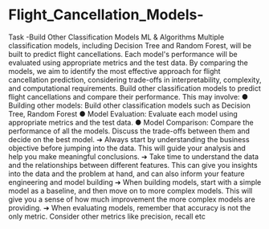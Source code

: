 # Flight_Cancellation_Models-
Task -Build Other Classification Models
ML & Algorithms
Multiple classification models, including Decision Tree and Random Forest, will be built to predict flight cancellations. Each model's performance will be evaluated using appropriate metrics and the test data. By comparing the models, we aim to identify the most effective approach for flight cancellation prediction, considering trade-offs in interpretability, complexity, and computational requirements.
Build other classification models to predict flight cancellations and compare their performance. This may involve:
● Building other models: Build other classification models such as Decision Tree, Random Forest
● Model Evaluation: Evaluate each model using appropriate metrics and the test data.
● Model Comparison: Compare the performance of all the models. Discuss the trade-offs between them and decide on the best model.
➔ Always start by understanding the business objective before jumping into the data. This will guide your analysis and help you make meaningful conclusions.
➔ Take time to understand the data and the relationships between different features. This can give you insights into the data and the problem at hand, and can also inform your feature engineering and model building
➔ When building models, start with a simple model as a baseline, and then move on to more complex models. This will give you a sense of how much improvement the more complex models are providing.
➔ When evaluating models, remember that accuracy is not the only metric. Consider other metrics like precision, recall etc
